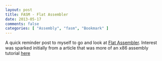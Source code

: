 ```yaml
---
layout: post
title: FASM - Flat Assembler
date: 2013-05-17
comments: false
categories: [ "Assembly", "fasm", "Bookmark" ]
---
```


A quick reminder post to myself to go and look at [Flat Assembler](http://flatassembler.net/download.php). Interest was sparked initially from a article that was more of an x86 assembly tutorial [here](http://siyobik.info.gf/main/documents/view/x86-tutorial/)